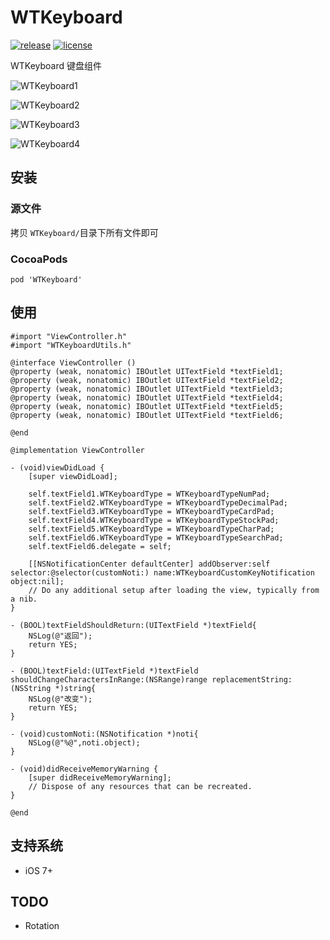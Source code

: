 # WTKeyboard

[![release](https://img.shields.io/badge/release-v0.1.0-orange.svg)](https://github.com/wutongr/WTKeyboard/releases) [![license](https://img.shields.io/badge/license-MIT-blue.svg)](https://github.com/wutongr/WTKeyboard/blob/master/LICENSE)

WTKeyboard 键盘组件

![WTKeyboard1](https://github.com/wutongr/WTKeyboard/blob/master/ScreenShot1.png)

![WTKeyboard2](https://github.com/wutongr/WTKeyboard/blob/master/ScreenShot2.png)

![WTKeyboard3](https://github.com/wutongr/WTKeyboard/blob/master/ScreenShot3.png)

![WTKeyboard4](https://github.com/wutongr/WTKeyboard/blob/master/ScreenShot4.png)

## 安装

### 源文件
拷贝 `WTKeyboard/`目录下所有文件即可

### CocoaPods

```pod 'WTKeyboard'```

## 使用
```objc
#import "ViewController.h"
#import "WTKeyboardUtils.h"

@interface ViewController ()
@property (weak, nonatomic) IBOutlet UITextField *textField1;
@property (weak, nonatomic) IBOutlet UITextField *textField2;
@property (weak, nonatomic) IBOutlet UITextField *textField3;
@property (weak, nonatomic) IBOutlet UITextField *textField4;
@property (weak, nonatomic) IBOutlet UITextField *textField5;
@property (weak, nonatomic) IBOutlet UITextField *textField6;

@end

@implementation ViewController

- (void)viewDidLoad {
    [super viewDidLoad];
    
    self.textField1.WTKeyboardType = WTKeyboardTypeNumPad;
    self.textField2.WTKeyboardType = WTKeyboardTypeDecimalPad;
    self.textField3.WTKeyboardType = WTKeyboardTypeCardPad;
    self.textField4.WTKeyboardType = WTKeyboardTypeStockPad;
    self.textField5.WTKeyboardType = WTKeyboardTypeCharPad;
    self.textField6.WTKeyboardType = WTKeyboardTypeSearchPad;
    self.textField6.delegate = self;

    [[NSNotificationCenter defaultCenter] addObserver:self selector:@selector(customNoti:) name:WTKeyboardCustomKeyNotification object:nil];
    // Do any additional setup after loading the view, typically from a nib.
}

- (BOOL)textFieldShouldReturn:(UITextField *)textField{
    NSLog(@"返回");
    return YES;
}

- (BOOL)textField:(UITextField *)textField shouldChangeCharactersInRange:(NSRange)range replacementString:(NSString *)string{
    NSLog(@"改变");
    return YES;
}

- (void)customNoti:(NSNotification *)noti{
    NSLog(@"%@",noti.object);
}

- (void)didReceiveMemoryWarning {
    [super didReceiveMemoryWarning];
    // Dispose of any resources that can be recreated.
}

@end

```
## 支持系统
- iOS 7+

## TODO
- Rotation
